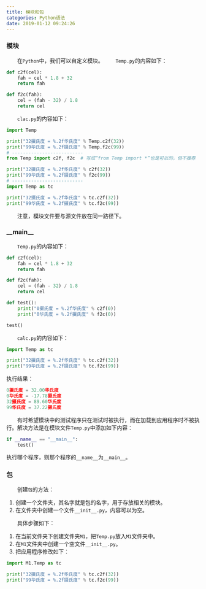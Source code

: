```yaml
---
title: 模块和包
categories: Python语法
date: 2019-01-12 09:24:26
---
```

### 模块

&emsp;&emsp;在`Python`中，我们可以自定义模块。<!--more-->
&emsp;&emsp;`Temp.py`的内容如下：

``` python
def c2f(cel):
    fah = cel * 1.8 + 32
    return fah

def f2c(fah):
    cel = (fah - 32) / 1.8
    return cel
```

&emsp;&emsp;`clac.py`的内容如下：

``` python
import Temp

print("32摄氏度 = %.2f华氏度" % Temp.c2f(32))
print("99华氏度 = %.2f摄氏度" % Temp.f2c(99))
# --------------------------
from Temp import c2f, f2c  # 写成“from Temp import *”也是可以的，但不推荐

print("32摄氏度 = %.2f华氏度" % c2f(32))
print("99华氏度 = %.2f摄氏度" % f2c(99))
# --------------------------
import Temp as tc

print("32摄氏度 = %.2f华氏度" % tc.c2f(32))
print("99华氏度 = %.2f摄氏度" % tc.f2c(99))
```

&emsp;&emsp;注意，模块文件要与源文件放在同一路径下。

### \_\_main\_\_

&emsp;&emsp;`Temp.py`的内容如下：

``` python
def c2f(cel):
    fah = cel * 1.8 + 32
    return fah

def f2c(fah):
    cel = (fah - 32) / 1.8
    return cel

def test():
    print("0摄氏度 = %.2f华氏度" % c2f(0))
    print("0华氏度 = %.2f摄氏度" % f2c(0))

test()
```

&emsp;&emsp;`calc.py`的内容如下：

``` python
import Temp as tc

print("32摄氏度 = %.2f华氏度" % tc.c2f(32))
print("99华氏度 = %.2f摄氏度" % tc.f2c(99))
```

执行结果：

``` python
0摄氏度 = 32.00华氏度
0华氏度 = -17.78摄氏度
32摄氏度 = 89.60华氏度
99华氏度 = 37.22摄氏度
```

&emsp;&emsp;有时希望模块中的测试程序只在测试时被执行，而在加载到应用程序时不被执行。解决方法是在模块文件`Temp.py`中添加如下内容：

``` python
if __name__ == "__main__":
    test()
```

执行哪个程序，则那个程序的`__name__`为`__main__`。

### 包

&emsp;&emsp;创建`包`的方法：

1. 创建一个文件夹，其名字就是包的名字，用于存放相关的模块。
2. 在文件夹中创建一个文件`__init__.py`，内容可以为空。

&emsp;&emsp;具体步骤如下：

1. 在当前文件夹下创建文件夹`M1`，把`Temp.py`放入`M1`文件夹中。
2. 在`M1`文件夹中创建一个空文件`__init__.py`。
3. 把应用程序修改如下：

``` python
import M1.Temp as tc

print("32摄氏度 = %.2f华氏度" % tc.c2f(32))
print("99华氏度 = %.2f摄氏度" % tc.f2c(99))
```